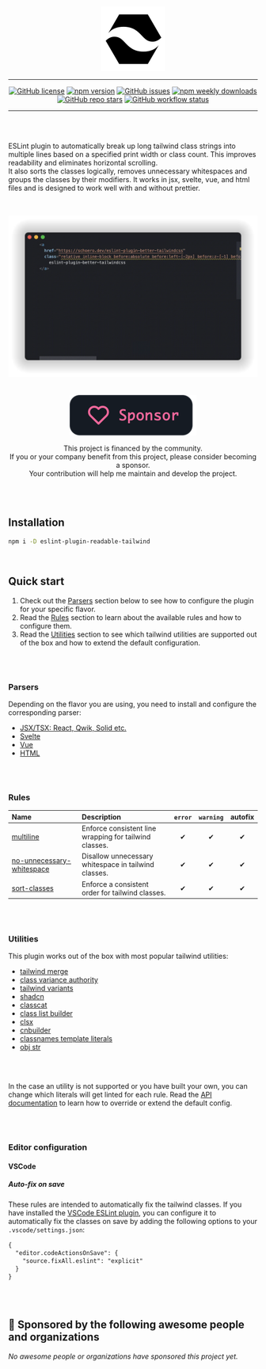 <div align="center">
  <picture>
    <source media="(prefers-color-scheme: dark)" srcset="./assets/eslint-plugin-readable-tailwind-logo-dark.svg">
    <source media="(prefers-color-scheme: light)" srcset="./assets/eslint-plugin-readable-tailwind-logo-light.svg">
    <img alt="eslint-plugin-readable-tailwind logo" src="./assets/eslint-plugin-readable-tailwind-logo.svg">
  </picture>
</div>

---

<div align="center">

  [![GitHub license](https://img.shields.io/github/license/schoero/eslint-plugin-readable-tailwind?style=flat-square&labelColor=454c5c&color=00AD51)](https://github.com/schoero/eslint-plugin-readable-tailwind/blob/main/LICENSE)
  [![npm version](https://img.shields.io/npm/v/eslint-plugin-readable-tailwind?style=flat-square&labelColor=454c5c&color=00AD51)](https://www.npmjs.com/package/eslint-plugin-readable-tailwind?activeTab=versions)
  [![GitHub issues](https://img.shields.io/github/issues/schoero/eslint-plugin-readable-tailwind?style=flat-square&labelColor=454c5c&color=00AD51)](https://github.com/schoero/eslint-plugin-readable-tailwind/issues)
  [![npm weekly downloads](https://img.shields.io/npm/dw/eslint-plugin-readable-tailwind?style=flat-square&labelColor=454c5c&color=00AD51)](https://www.npmjs.com/package/eslint-plugin-readable-tailwind?activeTab=readme)
  [![GitHub repo stars](https://img.shields.io/github/stars/schoero/eslint-plugin-readable-tailwind?style=flat-square&labelColor=454c5c&color=00AD51)](https://github.com/schoero/eslint-plugin-readable-tailwind/stargazers)
  [![GitHub workflow status](https://img.shields.io/github/actions/workflow/status/schoero/eslint-plugin-readable-tailwind/ci.yml?event=push&style=flat-square&labelColor=454c5c&color=00AD51)](https://github.com/schoero/eslint-plugin-readable-tailwind/actions?query=workflow%3ACI)

</div>

---

<br/>
<br/>

ESLint plugin to automatically break up long tailwind class strings into multiple lines based on a specified print width or class count. This improves readability and eliminates horizontal scrolling.  
It also sorts the classes logically, removes unnecessary whitespaces and groups the classes by their modifiers. It works in jsx, svelte, vue, and html files and is designed to work well with and without prettier.

<br/>
<br/>

<div align="center">
  <img alt="eslint-plugin-readable-tailwind example" width="640px" src="./assets/eslint-plugin-readable-tailwind-demo.webp">
</div>

<br/>
<br/>

<div align="center">

  <a href="https://github.com/sponsors/schoero">
    <picture>
      <source media="(prefers-color-scheme: dark)" srcset="./assets/sponsor-dark.svg">
      <source media="(prefers-color-scheme: light)" srcset="./assets/sponsor-light.svg">
      <img alt="eslint-plugin-readable-tailwind logo" src="./assets/sponsor-dark.svg">
    </picture>
  </a>
  
  This project is financed by the community.  
  If you or your company benefit from this project, please consider becoming a sponsor.  
  Your contribution will help me maintain and develop the project.

</div>

<br/>
<br/>

## Installation

```sh
npm i -D eslint-plugin-readable-tailwind
```

<br/>

## Quick start

1. Check out the [Parsers](#parsers) section below to see how to configure the plugin for your specific flavor.
1. Read the [Rules](#rules) section to learn about the available rules and how to configure them.
1. Read the [Utilities](#utilities) section to see which tailwind utilities are supported out of the box and how to extend the default configuration.

<br/>
<br/>

### Parsers

Depending on the flavor you are using, you need to install and configure the corresponding parser:

- [JSX/TSX: React, Qwik, Solid etc.](docs/parsers/jsx.md)
- [Svelte](docs/parsers/svelte.md)
- [Vue](docs/parsers/vue.md)
- [HTML](docs/parsers/html.md)

<br/>
<br/>

### Rules

| Name | Description | `error` | `warning` | autofix |
| :--- | :--- | :---: | :---: | :---: |
| [multiline](docs/rules/multiline.md) | Enforce consistent line wrapping for tailwind classes. | ✔ | ✔ | ✔ |
| [no-unnecessary-whitespace](docs/rules/no-unnecessary-whitespace.md) | Disallow unnecessary whitespace in tailwind classes. | ✔ | ✔ | ✔ |
| [sort-classes](docs/rules/sort-classes.md) | Enforce a consistent order for tailwind classes. | ✔ | ✔ | ✔ |

<br/>
<br/>

### Utilities

This plugin works out of the box with most popular tailwind utilities:

- [tailwind merge](https://github.com/dcastil/tailwind-merge)
- [class variance authority](https://github.com/joe-bell/cva)
- [tailwind variants](https://github.com/nextui-org/tailwind-variants?tab=readme-ov-file)
- [shadcn](https://ui.shadcn.com/docs/installation/manual)
- [classcat](https://github.com/jorgebucaran/classcat)
- [class list builder](https://github.com/crswll/clb)
- [clsx](https://github.com/lukeed/clsx)
- [cnbuilder](https://github.com/xobotyi/cnbuilder)
- [classnames template literals](https://github.com/netlify/classnames-template-literals)
- [obj str](https://github.com/lukeed/obj-str)

<br/>
<br/>

In the case an utility is not supported or you have built your own, you can change which literals will get linted for each rule.
Read the [API documentation](./docs/api/defaults.md) to learn how to override or extend the default config.

<br/>
<br/>

### Editor configuration

#### VSCode

##### Auto-fix on save

These rules are intended to automatically fix the tailwind classes. If you have installed the [VSCode ESLint plugin](https://marketplace.visualstudio.com/items?itemName=dbaeumer.vscode-eslint), you can configure it to automatically fix the classes on save by adding the following options to your `.vscode/settings.json`:

```jsonc
{
  "editor.codeActionsOnSave": {
    "source.fixAll.eslint": "explicit"
  }
}
```

<br/>
<br/>

## 🩷 Sponsored by the following awesome people and organizations

*No awesome people or organizations have sponsored this project yet.*
